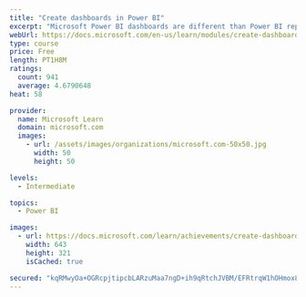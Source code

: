 ```yaml
---
title: "Create dashboards in Power BI"
excerpt: "Microsoft Power BI dashboards are different than Power BI reports. Dashboards allow report consumers to create a single artifact of directed data that is personalized just for them.  Dashboards can be comprised of pinned visuals that are taken from different reports. Where a Power BI report uses data from a single dataset, a Power BI dashboard can contain visuals from different datasets."
webUrl: https://docs.microsoft.com/en-us/learn/modules/create-dashboards-power-bi/
type: course
price: Free
length: PT1H8M
ratings:
  count: 941
  average: 4.6790648
heat: 58

provider:
  name: Microsoft Learn
  domain: microsoft.com
  images:
    - url: /assets/images/organizations/microsoft.com-50x50.jpg
      width: 50
      height: 50

levels:
  - Intermediate

topics:
  - Power BI

images:
  - url: https://docs.microsoft.com/learn/achievements/create-dashboards-power-bi-social.png
    width: 643
    height: 321
    isCached: true

secured: "kqRMwyOa+OGRcpjtipcbLARzuMaa7ngD+ih9qRtchJVBM/EFRtrqW1hOHmox8vlDKyzisRFQvfE7+gqvCRaZpk3Yns5iIuHfMTba2KFibPQifO+lgtMXWnY8jC4Qt6Fy7nIgY6M4ev96zvhh6U6Xmu7R5NapQMTge4+9c5MwvYJG07b6VmvWDfGutB0bFaD5ygSzGkyl7/cm/HYYj7eA2NiKD8UrU+30XhS/hZSSOi7ovdKsSKeKYz6kWdwI+PVJ4/Tz6AELLh1tItAI+2E4hDvbpRE/5wMI1ckMuVIhlP747xoM1kDz5K4kz70D2F4ChJnF5MnqsFyyU05UIfwB5hu5rf5JD3ZjbQVLIzm1xn/JED2RJ+nOZ5Ds3R61TOPdxmn4yVX3bFoAj3nS4rCw8o6IVf8iWjs/P1zlXBTm0Bw=;bg6Cp+ORR58E1Io+XoIlfQ=="
---
```


